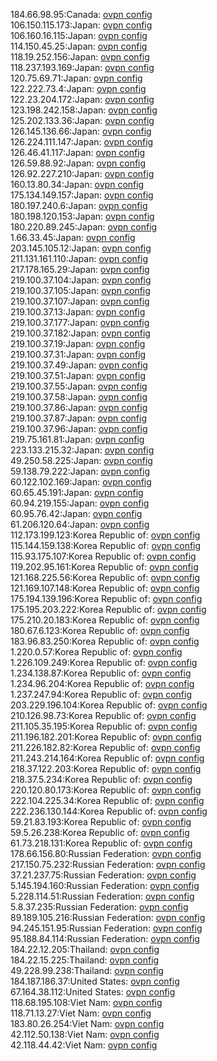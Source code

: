 184.66.98.95:Canada: [ovpn config](vpn/184_66_98_95.ovpn)  
106.150.115.173:Japan: [ovpn config](vpn/106_150_115_173.ovpn)  
106.160.16.115:Japan: [ovpn config](vpn/106_160_16_115.ovpn)  
114.150.45.25:Japan: [ovpn config](vpn/114_150_45_25.ovpn)  
118.19.252.156:Japan: [ovpn config](vpn/118_19_252_156.ovpn)  
118.237.193.169:Japan: [ovpn config](vpn/118_237_193_169.ovpn)  
120.75.69.71:Japan: [ovpn config](vpn/120_75_69_71.ovpn)  
122.222.73.4:Japan: [ovpn config](vpn/122_222_73_4.ovpn)  
122.23.204.172:Japan: [ovpn config](vpn/122_23_204_172.ovpn)  
123.198.242.158:Japan: [ovpn config](vpn/123_198_242_158.ovpn)  
125.202.133.36:Japan: [ovpn config](vpn/125_202_133_36.ovpn)  
126.145.136.66:Japan: [ovpn config](vpn/126_145_136_66.ovpn)  
126.224.111.147:Japan: [ovpn config](vpn/126_224_111_147.ovpn)  
126.46.41.117:Japan: [ovpn config](vpn/126_46_41_117.ovpn)  
126.59.88.92:Japan: [ovpn config](vpn/126_59_88_92.ovpn)  
126.92.227.210:Japan: [ovpn config](vpn/126_92_227_210.ovpn)  
160.13.80.34:Japan: [ovpn config](vpn/160_13_80_34.ovpn)  
175.134.149.157:Japan: [ovpn config](vpn/175_134_149_157.ovpn)  
180.197.240.6:Japan: [ovpn config](vpn/180_197_240_6.ovpn)  
180.198.120.153:Japan: [ovpn config](vpn/180_198_120_153.ovpn)  
180.220.89.245:Japan: [ovpn config](vpn/180_220_89_245.ovpn)  
1.66.33.45:Japan: [ovpn config](vpn/1_66_33_45.ovpn)  
203.145.105.12:Japan: [ovpn config](vpn/203_145_105_12.ovpn)  
211.131.161.110:Japan: [ovpn config](vpn/211_131_161_110.ovpn)  
217.178.165.29:Japan: [ovpn config](vpn/217_178_165_29.ovpn)  
219.100.37.104:Japan: [ovpn config](vpn/219_100_37_104.ovpn)  
219.100.37.105:Japan: [ovpn config](vpn/219_100_37_105.ovpn)  
219.100.37.107:Japan: [ovpn config](vpn/219_100_37_107.ovpn)  
219.100.37.13:Japan: [ovpn config](vpn/219_100_37_13.ovpn)  
219.100.37.177:Japan: [ovpn config](vpn/219_100_37_177.ovpn)  
219.100.37.182:Japan: [ovpn config](vpn/219_100_37_182.ovpn)  
219.100.37.19:Japan: [ovpn config](vpn/219_100_37_19.ovpn)  
219.100.37.31:Japan: [ovpn config](vpn/219_100_37_31.ovpn)  
219.100.37.49:Japan: [ovpn config](vpn/219_100_37_49.ovpn)  
219.100.37.51:Japan: [ovpn config](vpn/219_100_37_51.ovpn)  
219.100.37.55:Japan: [ovpn config](vpn/219_100_37_55.ovpn)  
219.100.37.58:Japan: [ovpn config](vpn/219_100_37_58.ovpn)  
219.100.37.86:Japan: [ovpn config](vpn/219_100_37_86.ovpn)  
219.100.37.87:Japan: [ovpn config](vpn/219_100_37_87.ovpn)  
219.100.37.96:Japan: [ovpn config](vpn/219_100_37_96.ovpn)  
219.75.161.81:Japan: [ovpn config](vpn/219_75_161_81.ovpn)  
223.133.215.32:Japan: [ovpn config](vpn/223_133_215_32.ovpn)  
49.250.58.225:Japan: [ovpn config](vpn/49_250_58_225.ovpn)  
59.138.79.222:Japan: [ovpn config](vpn/59_138_79_222.ovpn)  
60.122.102.169:Japan: [ovpn config](vpn/60_122_102_169.ovpn)  
60.65.45.191:Japan: [ovpn config](vpn/60_65_45_191.ovpn)  
60.94.219.155:Japan: [ovpn config](vpn/60_94_219_155.ovpn)  
60.95.76.42:Japan: [ovpn config](vpn/60_95_76_42.ovpn)  
61.206.120.64:Japan: [ovpn config](vpn/61_206_120_64.ovpn)  
112.173.199.123:Korea Republic of: [ovpn config](vpn/112_173_199_123.ovpn)  
115.144.159.138:Korea Republic of: [ovpn config](vpn/115_144_159_138.ovpn)  
115.93.175.107:Korea Republic of: [ovpn config](vpn/115_93_175_107.ovpn)  
119.202.95.161:Korea Republic of: [ovpn config](vpn/119_202_95_161.ovpn)  
121.168.225.56:Korea Republic of: [ovpn config](vpn/121_168_225_56.ovpn)  
121.169.107.148:Korea Republic of: [ovpn config](vpn/121_169_107_148.ovpn)  
175.194.139.196:Korea Republic of: [ovpn config](vpn/175_194_139_196.ovpn)  
175.195.203.222:Korea Republic of: [ovpn config](vpn/175_195_203_222.ovpn)  
175.210.20.183:Korea Republic of: [ovpn config](vpn/175_210_20_183.ovpn)  
180.67.6.123:Korea Republic of: [ovpn config](vpn/180_67_6_123.ovpn)  
183.96.83.250:Korea Republic of: [ovpn config](vpn/183_96_83_250.ovpn)  
1.220.0.57:Korea Republic of: [ovpn config](vpn/1_220_0_57.ovpn)  
1.226.109.249:Korea Republic of: [ovpn config](vpn/1_226_109_249.ovpn)  
1.234.138.87:Korea Republic of: [ovpn config](vpn/1_234_138_87.ovpn)  
1.234.96.204:Korea Republic of: [ovpn config](vpn/1_234_96_204.ovpn)  
1.237.247.94:Korea Republic of: [ovpn config](vpn/1_237_247_94.ovpn)  
203.229.196.104:Korea Republic of: [ovpn config](vpn/203_229_196_104.ovpn)  
210.126.98.73:Korea Republic of: [ovpn config](vpn/210_126_98_73.ovpn)  
211.105.35.195:Korea Republic of: [ovpn config](vpn/211_105_35_195.ovpn)  
211.196.182.201:Korea Republic of: [ovpn config](vpn/211_196_182_201.ovpn)  
211.226.182.82:Korea Republic of: [ovpn config](vpn/211_226_182_82.ovpn)  
211.243.214.164:Korea Republic of: [ovpn config](vpn/211_243_214_164.ovpn)  
218.37.122.203:Korea Republic of: [ovpn config](vpn/218_37_122_203.ovpn)  
218.37.5.234:Korea Republic of: [ovpn config](vpn/218_37_5_234.ovpn)  
220.120.80.173:Korea Republic of: [ovpn config](vpn/220_120_80_173.ovpn)  
222.104.225.34:Korea Republic of: [ovpn config](vpn/222_104_225_34.ovpn)  
222.236.130.144:Korea Republic of: [ovpn config](vpn/222_236_130_144.ovpn)  
59.21.83.193:Korea Republic of: [ovpn config](vpn/59_21_83_193.ovpn)  
59.5.26.238:Korea Republic of: [ovpn config](vpn/59_5_26_238.ovpn)  
61.73.218.131:Korea Republic of: [ovpn config](vpn/61_73_218_131.ovpn)  
178.66.156.80:Russian Federation: [ovpn config](vpn/178_66_156_80.ovpn)  
217.150.75.232:Russian Federation: [ovpn config](vpn/217_150_75_232.ovpn)  
37.21.237.75:Russian Federation: [ovpn config](vpn/37_21_237_75.ovpn)  
5.145.194.160:Russian Federation: [ovpn config](vpn/5_145_194_160.ovpn)  
5.228.114.51:Russian Federation: [ovpn config](vpn/5_228_114_51.ovpn)  
5.8.37.235:Russian Federation: [ovpn config](vpn/5_8_37_235.ovpn)  
89.189.105.216:Russian Federation: [ovpn config](vpn/89_189_105_216.ovpn)  
94.245.151.95:Russian Federation: [ovpn config](vpn/94_245_151_95.ovpn)  
95.188.84.114:Russian Federation: [ovpn config](vpn/95_188_84_114.ovpn)  
184.22.12.205:Thailand: [ovpn config](vpn/184_22_12_205.ovpn)  
184.22.15.225:Thailand: [ovpn config](vpn/184_22_15_225.ovpn)  
49.228.99.238:Thailand: [ovpn config](vpn/49_228_99_238.ovpn)  
184.187.186.37:United States: [ovpn config](vpn/184_187_186_37.ovpn)  
67.164.38.112:United States: [ovpn config](vpn/67_164_38_112.ovpn)  
118.68.195.108:Viet Nam: [ovpn config](vpn/118_68_195_108.ovpn)  
118.71.13.27:Viet Nam: [ovpn config](vpn/118_71_13_27.ovpn)  
183.80.26.254:Viet Nam: [ovpn config](vpn/183_80_26_254.ovpn)  
42.112.50.138:Viet Nam: [ovpn config](vpn/42_112_50_138.ovpn)  
42.118.44.42:Viet Nam: [ovpn config](vpn/42_118_44_42.ovpn)  
